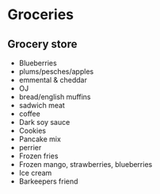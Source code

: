 # Groceries

## Grocery store

- Blueberries
- plums/pesches/apples
- emmental & cheddar
- OJ
- bread/english muffins
- sadwich meat
- coffee
- Dark soy sauce
- Cookies
- Pancake mix
- perrier
- Frozen fries
- Frozen mango, strawberries, blueberries
- Ice cream
- Barkeepers friend
